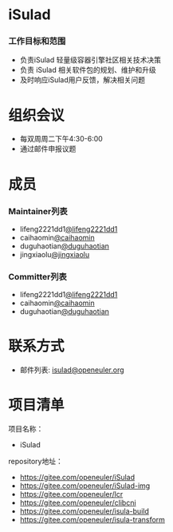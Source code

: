 
# iSulad

### 工作目标和范围

- 负责iSulad 轻量级容器引擎社区相关技术决策
- 负责 iSulad 相关软件包的规划、维护和升级
- 及时响应iSulad用户反馈，解决相关问题

# 组织会议

- 每双周周二下午4:30-6:00
- 通过邮件申报议题


# 成员


### Maintainer列表
- lifeng2221dd1[@lifeng2221dd1](https://gitee.com/lifeng2221dd1)
- caihaomin[@caihaomin](https://gitee.com/caihaomin)
- duguhaotian[@duguhaotian](https://gitee.com/duguhaotian)
- jingxiaolu[@jingxiaolu](https://gitee.com/jingxiaolu)

### Committer列表
- lifeng2221dd1[@lifeng2221dd1](https://gitee.com/lifeng2221dd1)
- caihaomin[@caihaomin](https://gitee.com/caihaomin)
- duguhaotian[@duguhaotian](https://gitee.com/duguhaotian)


# 联系方式

- 邮件列表: isulad@openeuler.org


# 项目清单

项目名称：

- iSulad

repository地址：

- https://gitee.com/openeuler/iSulad
- https://gitee.com/openeuler/iSulad-img
- https://gitee.com/openeuler/lcr
- https://gitee.com/openeuler/clibcni
- https://gitee.com/openeuler/isula-build
- https://gitee.com/openeuler/isula-transform
